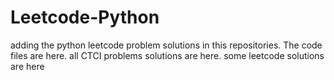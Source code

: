 # Leetcode-Python
adding the python leetcode problem solutions in this repositories. 
The code files are here.
all CTCI problems solutions are here.
some leetcode solutions are here
























































































































































































































































































































































































































































































































































































































































































































































































